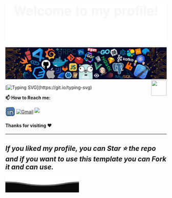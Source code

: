 ![](assets/Bottom_up.svg)

<!--   my-header-img -->
![](./src/header_.png)
<a href="https://developer.mozilla.org/en-US/docs/Web/JavaScript"><img src="https://upload.wikimedia.org/wikipedia/commons/thumb/9/99/Unofficial_JavaScript_logo_2.svg/640px-Unofficial_JavaScript_logo_2.svg.png" align="right" height="48" width="48" ></a>

<!--   my-ticker -->    
[![Typing SVG](https://readme-typing-svg.herokuapp.com?color=%2336BCF7&center=true&vCenter=true&width=600&lines=Hi+there+👋,+I+am+Rafael+Cruz+Ferreira;+Welcome+to+My+Profile!;)](https://git.io/typing-svg)

<!--   my-skils -->

<!-- end of my-skills -->
**📫 How to Reach me:**
<p align="left">
<a href="https://www.linkedin.com/in/rafael-cruz-ferreira-50969b220" target="blank"><img align="center" src="https://raw.githubusercontent.com/rcferreira232/rcferreira232/master/assets/linkedin.svg" alt="Rafael Cruz" height="30" width="30" /></a>
<a href="mailto:rafaelcferreira232@gmail.com" target="blank"><img align="center" src="[https://raw.githubusercontent.com/rcferreira232/rcferreira232/master/assets/gmail.svg](https://img.shields.io/badge/Gmail-D14836?style=for-the-badge&logo=gmail&logoColor=white)" alt="Gmail" height="30" width="30" /></a>
<a href="https://api.whatsapp.com/send?phone=5521997106801&text=Hello%20World" alt="Connect on Whatsapp"> <img src="https://img.shields.io/badge/WHATSAPP-%2325D366.svg?&style=for-the-badge&logo=whatsapp&logoColor=white" /> </a>
</p>

#### Thanks for visiting :heart:

---
  *If you liked my profile, you can Star ⭐ the repo and if you want to use this template you can Fork it and can use.* 
---
![](assets/Bottom_down.svg)
